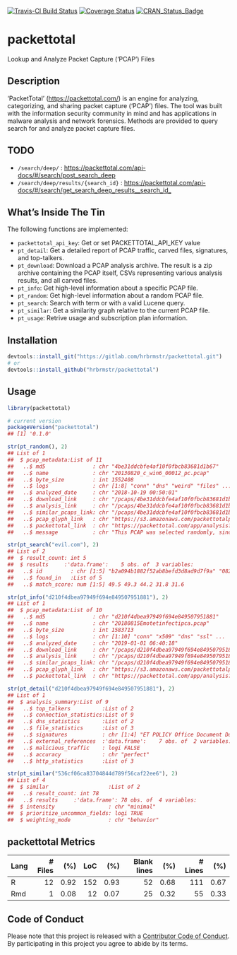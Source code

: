 
[![Travis-CI Build
Status](https://travis-ci.org/hrbrmstr/packettotal.svg?branch=master)](https://travis-ci.org/hrbrmstr/packettotal)
[![Coverage
Status](https://codecov.io/gh/hrbrmstr/packettotal/branch/master/graph/badge.svg)](https://codecov.io/gh/hrbrmstr/packettotal)
[![CRAN\_Status\_Badge](https://www.r-pkg.org/badges/version/packettotal)](https://cran.r-project.org/package=packettotal)

# packettotal

Lookup and Analyze Packet Capture (‘PCAP’) Files

## Description

‘PacketTotal’ (<https://packettotal.com/>) is an engine for analyzing,
categorizing, and sharing packet capture (‘PCAP’) files. The tool was
built with the information security community in mind and has
applications in malware analysis and network forensics. Methods are
provided to query search for and analyze packet capture files.

## TODO

  - `/search/deep/` :
    <https://packettotal.com/api-docs/#/search/post_search_deep>
  - `/search/deep/results/{search_id}` :
    <https://packettotal.com/api-docs/#/search/get_search_deep_results__search_id_>

## What’s Inside The Tin

The following functions are implemented:

  - `packettotal_api_key`: Get or set PACKETTOTAL\_API\_KEY value
  - `pt_detail`: Get a detailed report of PCAP traffic, carved files,
    signatures, and top-talkers.
  - `pt_download`: Download a PCAP analysis archive. The result is a zip
    archive containing the PCAP itself, CSVs representing various
    analysis results, and all carved files.
  - `pt_info`: Get high-level information about a specific PCAP file.
  - `pt_random`: Get high-level information about a random PCAP file.
  - `pt_search`: Search with term or with a valid Lucene query.
  - `pt_similar`: Get a similarity graph relative to the current PCAP
    file.
  - `pt_usage`: Retrive usage and subscription plan information.

## Installation

``` r
devtools::install_git("https://gitlab.com/hrbrmstr/packettotal.git")
# or
devtools::install_github("hrbrmstr/packettotal")
```

## Usage

``` r
library(packettotal)

# current version
packageVersion("packettotal")
## [1] '0.1.0'
```

``` r
str(pt_random(), 2)
## List of 1
##  $ pcap_metadata:List of 11
##   ..$ md5               : chr "4be31ddcbfe4af10f0fbcb83681d1b67"
##   ..$ name              : chr "20130820_c_win6_00012_pc.pcap"
##   ..$ byte_size         : int 1552408
##   ..$ logs              : chr [1:8] "conn" "dns" "weird" "files" ...
##   ..$ analyzed_date     : chr "2018-10-19 00:50:01"
##   ..$ download_link     : chr "/pcaps/4be31ddcbfe4af10f0fbcb83681d1b67/download"
##   ..$ analysis_link     : chr "/pcaps/4be31ddcbfe4af10f0fbcb83681d1b67/analysis"
##   ..$ similar_pcaps_link: chr "/pcaps/4be31ddcbfe4af10f0fbcb83681d1b67/similar"
##   ..$ pcap_glyph_link   : chr "https://s3.amazonaws.com/packettotalpub/files/4be31ddcbfe4af10f0fbcb83681d1b67/pcap-mosaic.png"
##   ..$ packettotal_link  : chr "https://packettotal.com/app/analysis?id=4be31ddcbfe4af10f0fbcb83681d1b67"
##   ..$ message           : chr "This PCAP was selected randomly, since no id was specified."
```

``` r
str(pt_search("evil.com"), 2)
## List of 2
##  $ result_count: int 5
##  $ results     :'data.frame':    5 obs. of  3 variables:
##   ..$ id         : chr [1:5] "b2a094b1882f52ab8befd3d8ad9d7f9a" "0826bfbd4a68519945b9af594a5a87d7" "385b9a5b3da0d56260f2be329e110795" "8e13e95bc12ad8415c4d8e8d313affac" ...
##   ..$ found_in   :List of 5
##   ..$ match_score: num [1:5] 49.5 49.3 44.2 31.8 31.6
```

``` r
str(pt_info("d210f4dbea97949f694e849507951881"), 2)
## List of 1
##  $ pcap_metadata:List of 10
##   ..$ md5               : chr "d210f4dbea97949f694e849507951881"
##   ..$ name              : chr "20180815Emotetinfectipca.pcap"
##   ..$ byte_size         : int 1583713
##   ..$ logs              : chr [1:10] "conn" "x509" "dns" "ssl" ...
##   ..$ analyzed_date     : chr "2019-01-01 06:40:18"
##   ..$ download_link     : chr "/pcaps/d210f4dbea97949f694e849507951881/download"
##   ..$ analysis_link     : chr "/pcaps/d210f4dbea97949f694e849507951881/analysis"
##   ..$ similar_pcaps_link: chr "/pcaps/d210f4dbea97949f694e849507951881/similar"
##   ..$ pcap_glyph_link   : chr "https://s3.amazonaws.com/packettotalpub/files/d210f4dbea97949f694e849507951881/pcap-mosaic.png"
##   ..$ packettotal_link  : chr "https://packettotal.com/app/analysis?id=d210f4dbea97949f694e849507951881"
```

``` r
str(pt_detail("d210f4dbea97949f694e849507951881"), 2)
## List of 1
##  $ analysis_summary:List of 9
##   ..$ top_talkers          :List of 2
##   ..$ connection_statistics:List of 9
##   ..$ dns_statistics       :List of 2
##   ..$ file_statistics      :List of 3
##   ..$ signatures           : chr [1:4] "ET POLICY Office Document Download Containing AutoOpen Macro" "ET POLICY PE EXE or DLL Windows file download HTTP" "SURICATA TLS invalid record version" "SURICATA TLS invalid record/traffic"
##   ..$ external_references  :'data.frame':    7 obs. of  2 variables:
##   ..$ malicious_traffic    : logi FALSE
##   ..$ accuracy             : chr "perfect"
##   ..$ http_statistics      :List of 3
```

``` r
str(pt_similar("536cf06ca83704844d789f56caf22ee6"), 2)
## List of 4
##  $ similar                   :List of 2
##   ..$ result_count: int 78
##   ..$ results     :'data.frame': 78 obs. of  4 variables:
##  $ intensity                 : chr "minimal"
##  $ prioritize_uncommon_fields: logi TRUE
##  $ weighting_mode            : chr "behavior"
```

## packettotal Metrics

| Lang | \# Files |  (%) | LoC |  (%) | Blank lines |  (%) | \# Lines |  (%) |
| :--- | -------: | ---: | --: | ---: | ----------: | ---: | -------: | ---: |
| R    |       12 | 0.92 | 152 | 0.93 |          52 | 0.68 |      111 | 0.67 |
| Rmd  |        1 | 0.08 |  12 | 0.07 |          25 | 0.32 |       55 | 0.33 |

## Code of Conduct

Please note that this project is released with a [Contributor Code of
Conduct](CONDUCT.md). By participating in this project you agree to
abide by its terms.
